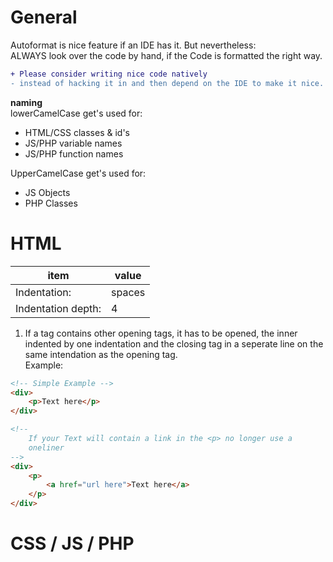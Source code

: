 # General
Autoformat is nice feature if an IDE has it. But nevertheless:  
ALWAYS look over the code by hand, if the Code is formatted the right
way.  

```diff
+ Please consider writing nice code natively
- instead of hacking it in and then depend on the IDE to make it nice.
```

__naming__  
lowerCamelCase get's used for:
  * HTML/CSS classes & id's
  * JS/PHP variable names
  * JS/PHP function names

UpperCamelCase get's used for:
  * JS Objects
  * PHP Classes

# HTML

| item               | value             |
| ------------------ | ----------------- |
| Indentation:       | spaces            |
| Indentation depth: | 4                 |

  1. If a tag contains other opening tags, it has to be opened,
     the inner indented by one indentation and the closing tag in a
     seperate line on the same intendation as the opening tag.  
     Example:

```html
<!-- Simple Example -->
<div>
    <p>Text here</p>
</div>

<!--
    If your Text will contain a link in the <p> no longer use a 
    oneliner
-->
<div>
    <p>
        <a href="url here">Text here</a>
    </p>
</div>

```

# CSS / JS / PHP
